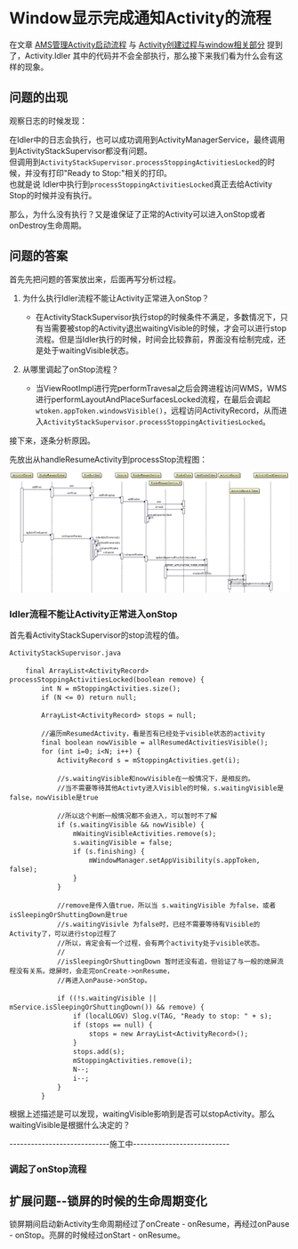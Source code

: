 # Window显示完成通知Activity的流程 #

在文章 [AMS管理Activity启动流程]() 与 [Activity创建过程与window相关部分]() 提到了，Activity.Idler 其中的代码并不会全部执行，那么接下来我们看为什么会有这样的现象。

## 问题的出现 ##

观察日志的时候发现：

在Idler中的日志会执行，也可以成功调用到ActivityManagerService，最终调用到ActivityStackSupervisor都没有问题。  
但调用到`ActivityStackSupervisor.processStoppingActivitiesLocked`的时候，并没有打印"Ready to Stop:"相关的打印。  
也就是说 Idler中执行到`processStoppingActivitiesLocked`真正去给Activity Stop的时候并没有执行。

那么，为什么没有执行？又是谁保证了正常的Activity可以进入onStop或者onDestroy生命周期。

## 问题的答案 ##

首先先把问题的答案放出来，后面再写分析过程。

1. 为什么执行Idler流程不能让Activity正常进入onStop？
	- 在ActivityStackSupervisor执行stop的时候条件不满足，多数情况下，只有当需要被stop的Activity退出waitingVisible的时候，才会可以进行stop流程。但是当Idler执行的时候，时间会比较靠前，界面没有绘制完成，还是处于waitingVisible状态。

2. 从哪里调起了onStop流程？
	- 当ViewRootImpl进行完performTravesal之后会跨进程访问WMS，WMS进行performLayoutAndPlaceSurfacesLocked流程，在最后会调起`wtoken.appToken.windowsVisible()`，远程访问ActivityRecord，从而进入`ActivityStackSupervisor.processStoppingActivitiesLocked`。

接下来，逐条分析原因。

先放出从handleResumeActivity到processStop流程图：

![handleResumeActivity到processStop流程](handleResumeActivity到processStop流程.png)

### Idler流程不能让Activity正常进入onStop ###

首先看ActivityStackSupervisor的stop流程的值。

```
ActivityStackSupervisor.java

	final ArrayList<ActivityRecord> processStoppingActivitiesLocked(boolean remove) {
        int N = mStoppingActivities.size();
        if (N <= 0) return null;

        ArrayList<ActivityRecord> stops = null;

		//遍历mResumedActivity，看是否有已经处于visible状态的activity
        final boolean nowVisible = allResumedActivitiesVisible();
        for (int i=0; i<N; i++) {
            ActivityRecord s = mStoppingActivities.get(i);

			//s.waitingVisible和nowVisible在一般情况下，是相反的。
			//当不需要等待其他Activty进入Visible的时候，s.waitingVisible是false，nowVisible是true

			//所以这个判断一般情况都不会进入，可以暂时不了解
            if (s.waitingVisible && nowVisible) {
                mWaitingVisibleActivities.remove(s);
                s.waitingVisible = false;
                if (s.finishing) {
                    mWindowManager.setAppVisibility(s.appToken, false);
                }
            }

			//remove是传入值true，所以当 s.waitingVisible 为false，或者isSleepingOrShuttingDown是true
			//s.waitingVisivle 为false时，已经不需要等待有Visible的Activity了，可以进行stop过程了
			//所以，肯定会有一个过程，会有两个activity处于visible状态。
			//
			//isSleepingOrShuttingDown 暂时还没有追，但验证了与一般的熄屏流程没有关系。熄屏时，会走完onCreate->onResume，
			//再进入onPause->onStop。

            if ((!s.waitingVisible || mService.isSleepingOrShuttingDown()) && remove) {
                if (localLOGV) Slog.v(TAG, "Ready to stop: " + s);
                if (stops == null) {
                    stops = new ArrayList<ActivityRecord>();
                }
                stops.add(s);
                mStoppingActivities.remove(i);
                N--;
                i--;
            }
        }

```

根据上述描述是可以发现，waitingVisible影响到是否可以stopActivity。那么waitingVisible是根据什么决定的？

----------------------------施工中---------------------------



### 调起了onStop流程 ###




## 扩展问题--锁屏的时候的生命周期变化 ##

锁屏期间启动新Activity生命周期经过了onCreate - onResume，再经过onPause - onStop。亮屏的时候经过onStart - onResume。
